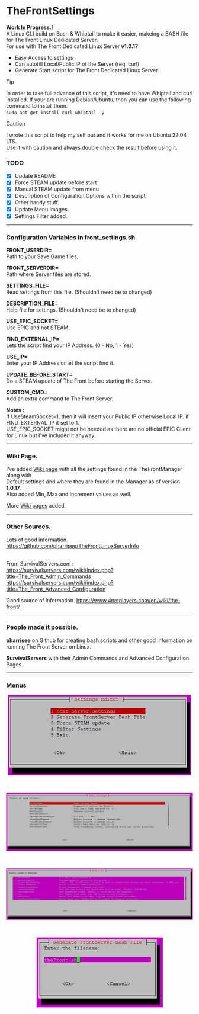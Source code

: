 # TheFrontSettings

**Work In Progress.!**\
A Linux CLI build on Bash & Whiptail to make it easier, makeing a BASH file for The Front Linux Dedicated Server.<br>For use with The Front Dedicated Linux Server **v1.0.17**
* Easy Access to settings
* Can autofill Local/Public IP of the Server (req. curl)
* Generate Start script for The Front Dedicated Linux Server  
> [!TIP]
> In order to take full advance of this script, it's need to have Whiptail and curl installed. If your are running Debian/Ubuntu, then you can use the following command to install them.<br> `sudo apt-get install curl whiptail -y`<br>

> [!CAUTION]
> I wrote this script to help my self out and it works for me on Ubuntu 22.04 LTS.<br>
> Use it with caution and always double check the result before using it.<br>

### TODO
- [x] Update README<br>
- [x] Force STEAM update before start<br>
- [x] Manual STEAM update from menu<br>
- [x] Description of Configuration Options within the script.<br>
- [x] Other handy stuff.<br>
- [x] Update Menu Images.<br>
- [x] Settings Filter added.<br>

---

### Configuration Variables in front_settings.sh

**FRONT_USERDIR=**<br>
Path to your Save Game files.

**FRONT_SERVERDIR=**<br>
Path where Server files are stored.

**SETTINGS_FILE=**<br>
Read settings from this file. (Shouldn't need be to changed)

**DESCRIPTION_FILE=**<br>
Help file for settings. (Shouldn't need be to changed)

**USE_EPIC_SOCKET=**<br>
Use EPIC and not STEAM.

**FIND_EXTERNAL_IP=**<br>
Lets the script find your IP Address. (0 - No, 1 - Yes)

**USE_IP=**<br>
Enter your IP Address or let the script find it.

**UPDATE_BEFORE_START=**<br>
Do a STEAM update of The Front before starting the Server.

**CUSTOM_CMD=**<br>
Add an extra command to The Front Server.<br>

**Notes :**<br>
If UseSteamSocket=1, then it will insert your Public IP otherwise Local IP. if FIND_EXTERNAL_IP it set to 1.<br>
USE_EPIC_SOCKET might not be needed as there are no official EPIC Client for Linux but I've included it anyway.<br>

---

### Wiki Page.

I've added [Wiki page](https://github.com/gjelsoe/TheFrontSettings/wiki/Server-Settings) with all the settings found in the TheFrontManager along with<br>
Default settings and where they are found in the Manager as of version **1.0.17**.<br> Also added Min, Max and Increment values as well.<br>

More [Wiki pages](https://github.com/gjelsoe/TheFrontSettings/wiki) added.

---

### Other Sources.

Lots of good information. https://github.com/pharrisee/TheFrontLinuxServerInfo<br><br>

From SurvivalServers.com :<br>
https://survivalservers.com/wiki/index.php?title=The_Front_Admin_Commands<br>
https://survivalservers.com/wiki/index.php?title=The_Front_Advanced_Configuration<br>

Good source of information. https://www.4netplayers.com/en/wiki/the-front/

---

### People made it possible.

**pharrisee** on [Github](https://github.com/pharrisee/TheFrontLinuxServerInfo) for creating bash scripts and other good information on running The Front Server on Linux.

**SurvivalServers** with their Admin Commands and Advanced Configuration Pages.

---

### Menus

<p align="center">
 <img src="https://github.com/gjelsoe/TheFrontSettings/blob/main/images/main.jpg">
</p><br>
<p align="center">
 <img src="https://github.com/gjelsoe/TheFrontSettings/blob/main/images/edit.jpg">
</p><br>
<p align="center">
 <img src="https://github.com/gjelsoe/TheFrontSettings/blob/main/images/filter.jpg">
</p><br>
<p align="center">
 <img src="https://github.com/gjelsoe/TheFrontSettings/blob/main/images/save.jpg">
</p><br>
